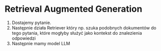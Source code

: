 # Retrieval Augmented Generation

1. Dostajemy pytanie.
2. Następnie działa Retriever który np. szuka podobnych dokumentów do tego pytania, które mogłyby służyć jako kontekst do znalezienia odpowiedzi
3. Następnie mamy model LLM